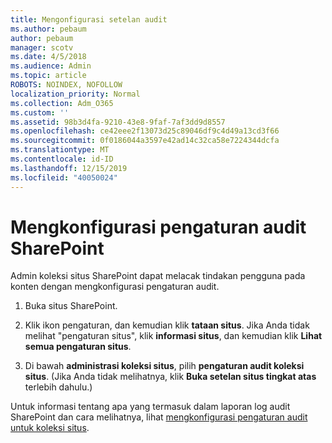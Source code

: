```yaml
---
title: Mengonfigurasi setelan audit
ms.author: pebaum
author: pebaum
manager: scotv
ms.date: 4/5/2018
ms.audience: Admin
ms.topic: article
ROBOTS: NOINDEX, NOFOLLOW
localization_priority: Normal
ms.collection: Adm_O365
ms.custom: ''
ms.assetid: 98b3d4fa-9210-43e8-9faf-7af3dd9d8557
ms.openlocfilehash: ce42eee2f13073d25c89046df9c4d49a13cd3f66
ms.sourcegitcommit: 0f0186044a3597e42ad14c32ca58e7224344dcfa
ms.translationtype: MT
ms.contentlocale: id-ID
ms.lasthandoff: 12/15/2019
ms.locfileid: "40050024"
---
```

# <a name="configure-sharepoint-audit-settings"></a>Mengkonfigurasi pengaturan audit SharePoint

Admin koleksi situs SharePoint dapat melacak tindakan pengguna pada konten dengan mengkonfigurasi pengaturan audit.
  
1. Buka situs SharePoint.
    
2. Klik ikon pengaturan, dan kemudian klik **tataan situs**. Jika Anda tidak melihat "pengaturan situs", klik **informasi situs**, dan kemudian klik **Lihat semua pengaturan situs**.
    
3. Di bawah **administrasi koleksi situs**, pilih **pengaturan audit koleksi situs**. (Jika Anda tidak melihatnya, klik **Buka setelan situs tingkat atas** terlebih dahulu.) 
    
Untuk informasi tentang apa yang termasuk dalam laporan log audit SharePoint dan cara melihatnya, lihat [mengkonfigurasi pengaturan audit untuk koleksi situs](https://go.microsoft.com/fwlink/?linkid=404050).
  

